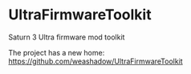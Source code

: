 # UltraFirmwareToolkit
Saturn 3 Ultra firmware mod toolkit

The project has a new home:
https://github.com/weashadow/UltraFirmwareToolkit
